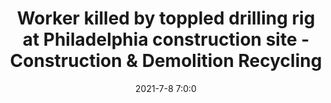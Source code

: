 ---
"title": "Worker killed by toppled drilling rig at Philadelphia construction site - Construction &amp; Demolition Recycling"
"date": "2021-7-8 7:0:0"
"feed_name": "GOOGLENEWS"
"feed_website": "https://news.google.com/search?q=drilling%2Bincident&hl=en-US&gl=US&ceid=US:en"
"feed_rss": "https://news.google.com/rss/search?q=drilling%2Bincident&hl=en-US&gl=US&ceid=US:en"
"link": "https://www.cdrecycler.com/article/worker-killed-by-toppled-drilling-rig-philadelphia/"
"file": "_posts/2021-1-1-10a3fd93ea1db1480c1f4a0064096cbe0abc1380.md"
"accident": "1"
"drilling": "1"
---